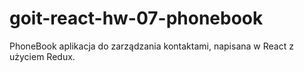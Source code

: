 # goit-react-hw-07-phonebook
PhoneBook aplikacja do zarządzania kontaktami, napisana w React z użyciem Redux.
